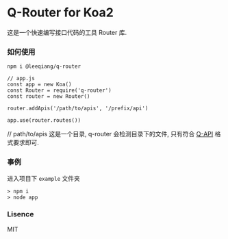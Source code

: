 Q-Router for Koa2
========

这是一个快速编写接口代码的工具 Router 库.

### 如何使用

```
npm i @leeqiang/q-router
```

```
// app.js
const app = new Koa()
const Router = require('q-router')
const router = new Router()

router.addApis('/path/to/apis', '/prefix/api')

app.use(router.routes())
```

// path/to/apis 这是一个目录, q-router 会检测目录下的文件, 只有符合 [Q-API](q-api.md) 格式要求即可.

### 事例
进入项目下 `example` 文件夹
```
> npm i
> node app
```

### Lisence
MIT
